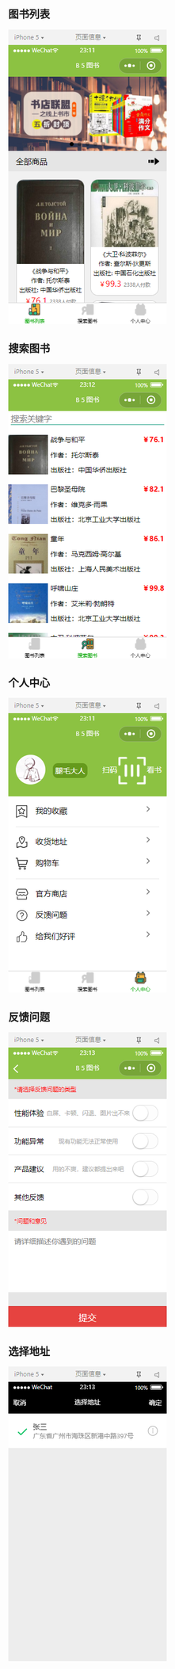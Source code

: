 ## 图书列表

![](./README_IMAGE/图书列表.jpg)

## 搜索图书

![](./README_IMAGE/搜索图书.jpg)

## 个人中心

![](./README_IMAGE/个人中心.jpg)

## 反馈问题

![](./README_IMAGE/反馈问题.jpg)

## 选择地址

![](./README_IMAGE/选择地址.jpg)